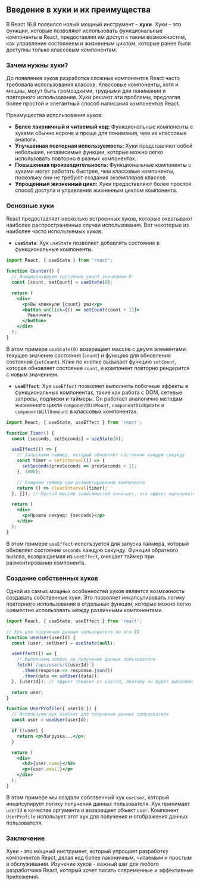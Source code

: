## Введение в хуки и их преимущества

В React 16.8 появился новый мощный инструмент – **хуки**. Хуки – это функции, которые позволяют использовать функциональные компоненты в React, предоставляя им доступ к таким возможностям, как управление состоянием и жизненным циклом, которые ранее были доступны только классовым компонентам.

### Зачем нужны хуки?

До появления хуков разработка сложных компонентов React часто требовала использования классов. Классовые компоненты, хотя и мощны, могут быть громоздкими, трудными для понимания и повторного использования. Хуки решают эти проблемы, предлагая более простой и элегантный способ написания компонентов React.

Преимущества использования хуков:

* **Более лаконичный и читаемый код:** Функциональные компоненты с хуками обычно короче и проще для понимания, чем их классовые аналоги.
* **Улучшенная повторная используемость:** Хуки представляют собой небольшие, независимые функции, которые можно легко использовать повторно в разных компонентах.
* **Повышенная производительность:** Функциональные компоненты с хуками могут работать быстрее, чем классовые компоненты, поскольку они не требуют создания экземпляров классов.
* **Упрощенный жизненный цикл:** Хуки предоставляют более простой способ доступа и управления жизненным циклом компонента.

### Основные хуки

React предоставляет несколько встроенных хуков, которые охватывают наиболее распространенные случаи использования. Вот некоторые из наиболее часто используемых хуков:

* **`useState`**: Хук `useState` позволяет добавлять состояние в функциональные компоненты.

```jsx
import React, { useState } from 'react';

function Counter() {
  // Инициализируем состояние count значением 0
  const [count, setCount] = useState(0);

  return (
    <div>
      <p>Вы кликнули {count} раз</p>
      <button onClick={() => setCount(count + 1)}>
        Увеличить
      </button>
    </div>
  );
}
```

В этом примере `useState(0)` возвращает массив с двумя элементами: текущее значение состояния (`count`) и функцию для обновления состояния (`setCount`). Клик по кнопке вызывает функцию `setCount`, которая обновляет состояние `count`, и компонент повторно рендерится с новым значением.

* **`useEffect`**: Хук `useEffect` позволяет выполнять побочные эффекты в функциональных компонентах, такие как работа с DOM, сетевые запросы, подписки и таймеры. Он работает аналогично методам жизненного цикла `componentDidMount`, `componentDidUpdate` и `componentWillUnmount` в классовых компонентах.

```jsx
import React, { useState, useEffect } from 'react';

function Timer() {
  const [seconds, setSeconds] = useState(0);

  useEffect(() => {
    // Запускаем таймер, который обновляет состояние каждую секунду
    const timer = setInterval(() => {
      setSeconds(prevSeconds => prevSeconds + 1);
    }, 1000);

    // Очищаем таймер при размонтировании компонента
    return () => clearInterval(timer);
  }, []); // Пустой массив зависимостей означает, что эффект выполняется только один раз при монтировании

  return (
    <div>
      <p>Прошло секунд: {seconds}</p>
    </div>
  );
}
```

В этом примере `useEffect` используется для запуска таймера, который обновляет состояние `seconds` каждую секунду. Функция обратного вызова, возвращаемая из `useEffect`, очищает таймер при размонтировании компонента.

### Создание собственных хуков

Одной из самых мощных особенностей хуков является возможность создавать собственные хуки. Это позволяет инкапсулировать логику повторного использования в отдельные функции, которые можно легко совместно использовать между различными компонентами.

```jsx
import React, { useState, useEffect } from 'react';

// Хук для получения данных пользователя по его ID
function useUser(userId) {
  const [user, setUser] = useState(null);

  useEffect(() => {
    // Выполняем запрос на получение данных пользователя
    fetch(`/api/users/${userId}`)
      .then(response => response.json())
      .then(data => setUser(data));
  }, [userId]); // Эффект зависит от userId, поэтому он будет выполнен при изменении userId

  return user;
}

function UserProfile({ userId }) {
  // Используем хук useUser для получения данных пользователя
  const user = useUser(userId);

  if (!user) {
    return <p>Загрузка...</p>;
  }

  return (
    <div>
      <h2>{user.name}</h2>
      <p>{user.email}</p>
    </div>
  );
}
```

В этом примере мы создали собственный хук `useUser`, который инкапсулирует логику получения данных пользователя. Хук принимает `userId` в качестве аргумента и возвращает объект `user`. Компонент `UserProfile` использует этот хук для получения и отображения данных пользователя.

### Заключение

Хуки - это мощный инструмент, который упрощает разработку компонентов React, делая код более лаконичным, читаемым и простым в обслуживании. Изучение хуков - важный шаг для любого разработчика React, который хочет писать современные и эффективные приложения.
